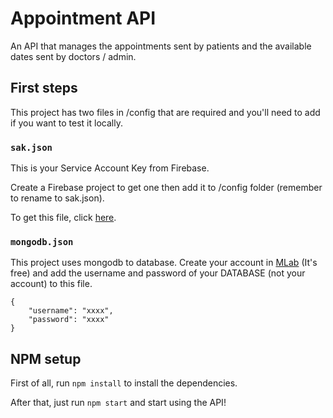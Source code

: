 # Appointment API

An API that manages the appointments sent by patients and the available dates sent by doctors / admin.

## First steps

This project has two files in /config that are required and you'll need to add if you want to test it locally.

### `sak.json`

This is your Service Account Key from Firebase.

Create a Firebase project to get one then add it to /config folder (remember to rename to sak.json).

To get this file, click [here](https://console.firebase.google.com/u/0/project/_/settings/serviceaccounts/adminsdk).

### `mongodb.json`

This project uses mongodb to database. Create your account in [MLab](https://mlab.com/) (It's free) and add the username and password of your DATABASE (not your account) to this file.

```
{
    "username": "xxxx",
    "password": "xxxx"
}
```

## NPM setup

First of all, run `npm install` to install the dependencies.

After that, just run `npm start` and start using the API!
